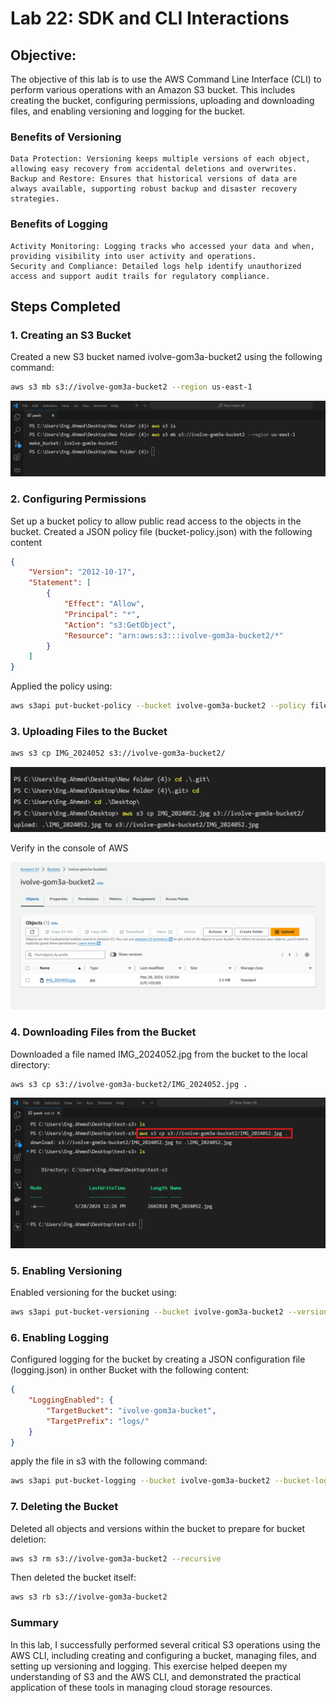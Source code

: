 # Lab 22: SDK and CLI Interactions

## Objective:

The objective of this lab is to use the AWS Command Line Interface (CLI) to perform various operations with an Amazon S3 bucket. This includes creating the bucket, configuring permissions, uploading and downloading files, and enabling versioning and logging for the bucket.
### Benefits of Versioning
    Data Protection: Versioning keeps multiple versions of each object, allowing easy recovery from accidental deletions and overwrites.
    Backup and Restore: Ensures that historical versions of data are always available, supporting robust backup and disaster recovery strategies.
### Benefits of Logging
    Activity Monitoring: Logging tracks who accessed your data and when, providing visibility into user activity and operations.
    Security and Compliance: Detailed logs help identify unauthorized access and support audit trails for regulatory compliance.

## Steps Completed
### 1. Creating an S3 Bucket

Created a new S3 bucket named ivolve-gom3a-bucket2 using the following command:
```bash
aws s3 mb s3://ivolve-gom3a-bucket2 --region us-east-1
```

![alt text](screenshot/1.png)


### 2. Configuring Permissions
Set up a bucket policy to allow public read access to the objects in the bucket. Created a JSON policy file (bucket-policy.json) with the following content

```json
{
    "Version": "2012-10-17",
    "Statement": [
        {
            "Effect": "Allow",
            "Principal": "*",
            "Action": "s3:GetObject",
            "Resource": "arn:aws:s3:::ivolve-gom3a-bucket2/*"
        }
    ]
}

```
Applied the policy using:

```bash 
aws s3api put-bucket-policy --bucket ivolve-gom3a-bucket2 --policy file://bucket-policy.json
```

###  3. Uploading Files to the Bucket
```bash
aws s3 cp IMG_2024052 s3://ivolve-gom3a-bucket2/
```
![alt text](screenshot/6.png)

Verify in the console of AWS

![alt text](screenshot/7.png)

### 4. Downloading Files from the Bucket
Downloaded a file named IMG_2024052.jpg from the bucket to the local directory:
```bash
aws s3 cp s3://ivolve-gom3a-bucket2/IMG_2024052.jpg .
```

![alt text](screenshot/8.png)


### 5. Enabling Versioning
Enabled versioning for the bucket using:

```bash
aws s3api put-bucket-versioning --bucket ivolve-gom3a-bucket2 --versioning-configuration '{"Status":"Enabled"}'
```

### 6. Enabling Logging

Configured logging for the bucket by creating a JSON configuration file (logging.json) in onther Bucket with the following content:
```json
{
    "LoggingEnabled": {
        "TargetBucket": "ivolve-gom3a-bucket",
        "TargetPrefix": "logs/"
    }
}
```
apply the file in s3 with the following command:
```bash
aws s3api put-bucket-logging --bucket ivolve-gom3a-bucket2 --bucket-logging-status file://logging.json
```

### 7. Deleting the Bucket 
Deleted all objects and versions within the bucket to prepare for bucket deletion:
```bash
aws s3 rm s3://ivolve-gom3a-bucket2 --recursive
```
Then deleted the bucket itself:
```bash
aws s3 rb s3://ivolve-gom3a-bucket2
```

### Summary
In this lab, I successfully performed several critical S3 operations using the AWS CLI, including creating and configuring a bucket, managing files, and setting up versioning and logging. This exercise helped deepen my understanding of S3 and the AWS CLI, and demonstrated the practical application of these tools in managing cloud storage resources.